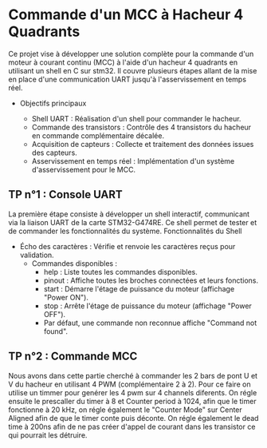 # Commande d'un MCC à Hacheur 4 Quadrants

Ce projet vise à développer une solution complète pour la commande d'un moteur à courant continu (MCC) à l'aide d'un hacheur 4 quadrants en utilisant un shell en C sur stm32. Il couvre plusieurs étapes allant de la mise en place d'une communication UART jusqu'à l'asservissement en temps réel.

- Objectifs principaux

    - Shell UART : Réalisation d'un shell pour commander le hacheur.
    - Commande des transistors : Contrôle des 4 transistors du hacheur en commande complémentaire décalée.
    - Acquisition de capteurs : Collecte et traitement des données issues des capteurs.
    - Asservissement en temps réel : Implémentation d'un système d'asservissement pour le MCC.

## TP n°1 : Console UART

La première étape consiste à développer un shell interactif, communicant via la liaison UART de la carte STM32-G474RE. Ce shell permet de tester et de commander les fonctionnalités du système.
Fonctionnalités du Shell

- Écho des caractères : Vérifie et renvoie les caractères reçus pour validation.
    - Commandes disponibles :
        - help : Liste toutes les commandes disponibles.
        - pinout : Affiche toutes les broches connectées et leurs fonctions.
        - start : Démarre l'étage de puissance du moteur (affichage "Power ON").
        - stop : Arrête l'étage de puissance du moteur (affichage "Power OFF").
        - Par défaut, une commande non reconnue affiche "Command not found".

## TP n°2 : Commande MCC

Nous avons dans cette partie cherché à commander les 2 bars de pont U et V du hacheur en utilisant 4 PWM (complémentaire 2 à 2). Pour ce faire on utilise un timmer pour genérer les 4 pwm sur 4 channels diferents.
On régle ensuite le prescaller du timer à 8 et Counter period à 1024, afin que le timer fonctionne à 20 kHz, on régle également le "Counter Mode" sur Center Aligned afin de que le timer conte puis déconte.
On régle également le dead time à 200ns afin de ne pas créer d'appel de courant dans les transistor ce qui pourrait les détruire. 


